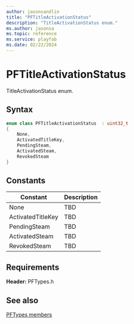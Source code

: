 ```yaml
---
author: jasonsandlin
title: "PFTitleActivationStatus"
description: "TitleActivationStatus enum."
ms.author: jasonsa
ms.topic: reference
ms.service: playfab
ms.date: 02/22/2024
---
```


# PFTitleActivationStatus  

TitleActivationStatus enum.    

## Syntax  
  
```cpp
enum class PFTitleActivationStatus  : uint32_t  
{  
    None,  
    ActivatedTitleKey,  
    PendingSteam,  
    ActivatedSteam,  
    RevokedSteam  
}  
```  
  
## Constants  
  
| Constant | Description |
| --- | --- |
| None | TBD   |  
| ActivatedTitleKey | TBD   |  
| PendingSteam | TBD   |  
| ActivatedSteam | TBD   |  
| RevokedSteam | TBD   |  
  
  
## Requirements  
  
**Header:** PFTypes.h
  
## See also  
[PFTypes members](../pftypes_members.md)  

  
  
